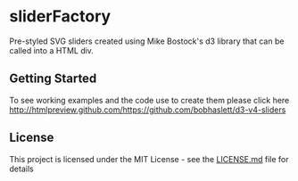 # sliderFactory

Pre-styled SVG sliders created using Mike Bostock's d3 library that can be called into a HTML div.

## Getting Started
To see working examples and the code use to create them please click here
http://htmlpreview.github.com/https://github.com/bobhaslett/d3-v4-sliders

## License

This project is licensed under the MIT License - see the [LICENSE.md](LICENSE.md) file for details


